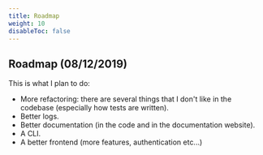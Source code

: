```yaml
---
title: Roadmap
weight: 10
disableToc: false
---
```


## Roadmap (08/12/2019)

This is what I plan to do:

- More refactoring: there are several things that I don't like in the codebase (especially how tests are written).
- Better logs.
- Better documentation (in the code and in the documentation website).
- A CLI.
- A better frontend (more features, authentication etc...)
